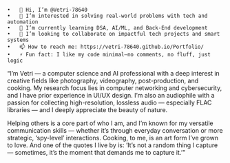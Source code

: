 	•	👋 Hi, I’m @Vetri-78640
	•	👀 I’m interested in solving real-world problems with tech and automation
	•	🌱 I’m currently learning DSA, AI/ML, and Back-End development
	•	💞️ I’m looking to collaborate on impactful tech projects and smart systems
	•	📫 How to reach me: https://vetri-78640.github.io/Portfolio/
	•	⚡ Fun fact: I like my code minimal—no comments, no fluff, just logic
“I’m Vetri — a computer science and AI professional with a deep interest in creative fields like photography, videography, post-production, and cooking. My research focus lies in computer networking and cybersecurity, and I have prior experience in UI/UX design. I’m also an audiophile with a passion for collecting high-resolution, lossless audio — especially FLAC libraries — and I deeply appreciate the beauty of nature.

Helping others is a core part of who I am, and I’m known for my versatile communication skills — whether it’s through everyday conversation or more strategic, ‘spy-level’ interactions. Cooking, to me, is an art form I’ve grown to love. And one of the quotes I live by is: ’It’s not a random thing I capture — sometimes, it’s the moment that demands me to capture it.’”
